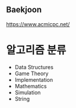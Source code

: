 ## Baekjoon
https://www.acmicpc.net/

# 알고리즘 분류
- Data Structures
- Game Theory
- Implementation
- Mathematics
- Simulation
- String




